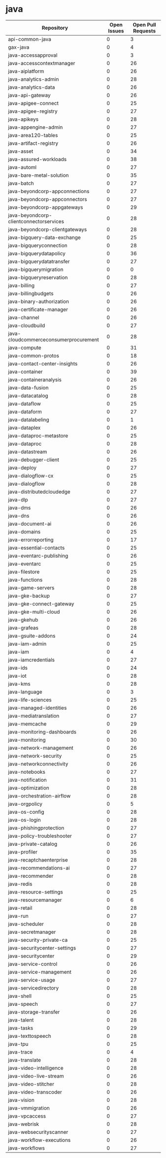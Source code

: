# java
| Repository | Open Issues | Open Pull Requests |
|------------|-------------|--------------------|
| api-common-java | 0 | 3 |
| gax-java | 0 | 4 |
| java-accessapproval | 0 | 3 |
| java-accesscontextmanager | 0 | 26 |
| java-aiplatform | 0 | 26 |
| java-analytics-admin | 0 | 28 |
| java-analytics-data | 0 | 26 |
| java-api-gateway | 0 | 26 |
| java-apigee-connect | 0 | 25 |
| java-apigee-registry | 0 | 27 |
| java-apikeys | 0 | 28 |
| java-appengine-admin | 0 | 27 |
| java-area120-tables | 0 | 25 |
| java-artifact-registry | 0 | 26 |
| java-asset | 0 | 34 |
| java-assured-workloads | 0 | 38 |
| java-automl | 0 | 27 |
| java-bare-metal-solution | 0 | 35 |
| java-batch | 0 | 27 |
| java-beyondcorp-appconnections | 0 | 27 |
| java-beyondcorp-appconnectors | 0 | 27 |
| java-beyondcorp-appgateways | 0 | 29 |
| java-beyondcorp-clientconnectorservices | 0 | 28 |
| java-beyondcorp-clientgateways | 0 | 28 |
| java-bigquery-data-exchange | 0 | 25 |
| java-bigqueryconnection | 0 | 28 |
| java-bigquerydatapolicy | 0 | 36 |
| java-bigquerydatatransfer | 0 | 27 |
| java-bigquerymigration | 0 | 0 |
| java-bigqueryreservation | 0 | 28 |
| java-billing | 0 | 27 |
| java-billingbudgets | 0 | 26 |
| java-binary-authorization | 0 | 26 |
| java-certificate-manager | 0 | 26 |
| java-channel | 0 | 26 |
| java-cloudbuild | 0 | 27 |
| java-cloudcommerceconsumerprocurement | 0 | 28 |
| java-compute | 0 | 31 |
| java-common-protos | 0 | 18 |
| java-contact-center-insights | 0 | 26 |
| java-container | 0 | 39 |
| java-containeranalysis | 0 | 26 |
| java-data-fusion | 0 | 25 |
| java-datacatalog | 0 | 28 |
| java-dataflow | 0 | 25 |
| java-dataform | 0 | 27 |
| java-datalabeling | 0 | 1 |
| java-dataplex | 0 | 26 |
| java-dataproc-metastore | 0 | 25 |
| java-dataproc | 0 | 28 |
| java-datastream | 0 | 26 |
| java-debugger-client | 0 | 25 |
| java-deploy | 0 | 27 |
| java-dialogflow-cx | 0 | 25 |
| java-dialogflow | 0 | 28 |
| java-distributedcloudedge | 0 | 27 |
| java-dlp | 0 | 27 |
| java-dms | 0 | 26 |
| java-dns | 0 | 26 |
| java-document-ai | 0 | 26 |
| java-domains | 0 | 25 |
| java-errorreporting | 0 | 17 |
| java-essential-contacts | 0 | 25 |
| java-eventarc-publishing | 0 | 26 |
| java-eventarc | 0 | 25 |
| java-filestore | 0 | 25 |
| java-functions | 0 | 28 |
| java-game-servers | 0 | 28 |
| java-gke-backup | 0 | 27 |
| java-gke-connect-gateway | 0 | 25 |
| java-gke-multi-cloud | 0 | 26 |
| java-gkehub | 0 | 26 |
| java-grafeas | 0 | 28 |
| java-gsuite-addons | 0 | 24 |
| java-iam-admin | 0 | 25 |
| java-iam | 0 | 4 |
| java-iamcredentials | 0 | 27 |
| java-ids | 0 | 24 |
| java-iot | 0 | 28 |
| java-kms | 0 | 28 |
| java-language | 0 | 3 |
| java-life-sciences | 0 | 25 |
| java-managed-identities | 0 | 26 |
| java-mediatranslation | 0 | 27 |
| java-memcache | 0 | 29 |
| java-monitoring-dashboards | 0 | 26 |
| java-monitoring | 0 | 30 |
| java-network-management | 0 | 26 |
| java-network-security | 0 | 25 |
| java-networkconnectivity | 0 | 26 |
| java-notebooks | 0 | 27 |
| java-notification | 0 | 31 |
| java-optimization | 0 | 28 |
| java-orchestration-airflow | 0 | 28 |
| java-orgpolicy | 0 | 5 |
| java-os-config | 0 | 28 |
| java-os-login | 0 | 28 |
| java-phishingprotection | 0 | 27 |
| java-policy-troubleshooter | 0 | 27 |
| java-private-catalog | 0 | 26 |
| java-profiler | 0 | 35 |
| java-recaptchaenterprise | 0 | 28 |
| java-recommendations-ai | 0 | 27 |
| java-recommender | 0 | 28 |
| java-redis | 0 | 28 |
| java-resource-settings | 0 | 25 |
| java-resourcemanager | 0 | 6 |
| java-retail | 0 | 28 |
| java-run | 0 | 27 |
| java-scheduler | 0 | 28 |
| java-secretmanager | 0 | 28 |
| java-security-private-ca | 0 | 25 |
| java-securitycenter-settings | 0 | 27 |
| java-securitycenter | 0 | 29 |
| java-service-control | 0 | 26 |
| java-service-management | 0 | 26 |
| java-service-usage | 0 | 27 |
| java-servicedirectory | 0 | 28 |
| java-shell | 0 | 25 |
| java-speech | 0 | 27 |
| java-storage-transfer | 0 | 26 |
| java-talent | 0 | 28 |
| java-tasks | 0 | 29 |
| java-texttospeech | 0 | 28 |
| java-tpu | 0 | 25 |
| java-trace | 0 | 4 |
| java-translate | 0 | 28 |
| java-video-intelligence | 0 | 28 |
| java-video-live-stream | 0 | 26 |
| java-video-stitcher | 0 | 28 |
| java-video-transcoder | 0 | 26 |
| java-vision | 0 | 28 |
| java-vmmigration | 0 | 26 |
| java-vpcaccess | 0 | 27 |
| java-webrisk | 0 | 28 |
| java-websecurityscanner | 0 | 27 |
| java-workflow-executions | 0 | 26 |
| java-workflows | 0 | 27 |
